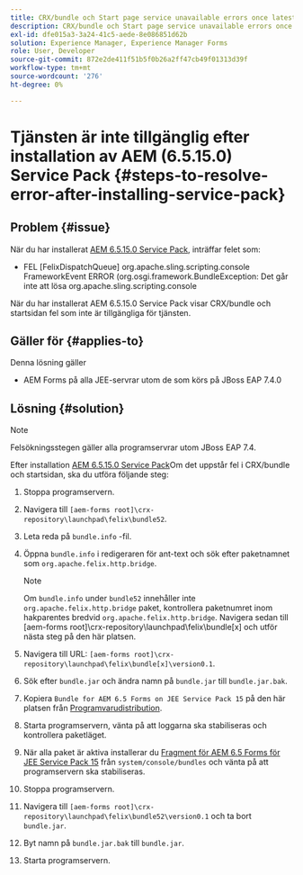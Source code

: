 ```yaml
---
title: CRX/bundle och Start page service unavailable errors once latest 6.5.15.0 service pack is installed
description: CRX/bundle och Start page service unavailable errors once latest 6.5.15.0 service pack is installed
exl-id: dfe015a3-3a24-41c5-aede-8e086851d62b
solution: Experience Manager, Experience Manager Forms
role: User, Developer
source-git-commit: 872e2de411f51b5f0b26a2ff47cb49f01313d39f
workflow-type: tm+mt
source-wordcount: '276'
ht-degree: 0%

---
```


# Tjänsten är inte tillgänglig efter installation av AEM (6.5.15.0) Service Pack {#steps-to-resolve-error-after-installing-service-pack}

## Problem {#issue}

När du har installerat [AEM 6.5.15.0 Service Pack](https://experience.adobe.com/#/downloads/content/software-distribution/en/aem.html?package=/content/software-distribution/en/details.html/content/dam/aem/public/adobe/packages/cq650/servicepack/aem-service-pkg-6.5.15.0.zip), inträffar felet som:
* FEL [FelixDispatchQueue] org.apache.sling.scripting.console FrameworkEvent ERROR (org.osgi.framework.BundleException: Det går inte att lösa org.apache.sling.scripting.console

När du har installerat AEM 6.5.15.0 Service Pack visar CRX/bundle och startsidan fel som inte är tillgängliga för tjänsten.

## Gäller för {#applies-to}

Denna lösning gäller
* AEM Forms på alla JEE-servrar utom de som körs på JBoss EAP 7.4.0

## Lösning {#solution}

>[!NOTE]
>
>Felsökningsstegen gäller alla programservrar utom JBoss EAP 7.4.

Efter installation [AEM 6.5.15.0 Service Pack](https://experience.adobe.com/#/downloads/content/software-distribution/en/aem.html?package=/content/software-distribution/en/details.html/content/dam/aem/public/adobe/packages/cq650/servicepack/aem-service-pkg-6.5.15.0.zip)Om det uppstår fel i CRX/bundle och startsidan, ska du utföra följande steg:

1. Stoppa programservern.
1. Navigera till `[aem-forms root]\crx-repository\launchpad\felix\bundle52`.
1. Leta reda på `bundle.info` -fil.
1. Öppna `bundle.info` i redigeraren för ant-text och sök efter paketnamnet som `org.apache.felix.http.bridge`.

   >[!NOTE]
   >
   >Om `bundle.info` under `bundle52` innehåller inte `org.apache.felix.http.bridge` paket, kontrollera paketnumret inom hakparentes bredvid `org.apache.felix.http.bridge`. Navigera sedan till [aem-forms root]\crx-repository\launchpad\felix\bundle[x] och utför nästa steg på den här platsen.

1. Navigera till URL: `[aem-forms root]\crx-repository\launchpad\felix\bundle[x]\version0.1`.
1. Sök efter `bundle.jar` och ändra namn på `bundle.jar` till `bundle.jar.bak`.
1. Kopiera `Bundle for AEM 6.5 Forms on JEE Service Pack 15` på den här platsen från [Programvarudistribution](https://experience.adobe.com/#/downloads/content/software-distribution/en/aem.html?package=/content/software-distribution/en/details.html/content/dam/aem/public/adobe/packages/cq650/featurepack/bundle.jar).
1. Starta programservern, vänta på att loggarna ska stabiliseras och kontrollera paketläget.
1. När alla paket är aktiva installerar du [Fragment för AEM 6.5 Forms för JEE Service Pack 15](https://experience.adobe.com/#/downloads/content/software-distribution/en/aem.html?package=/content/software-distribution/en/details.html/content/dam/aem/public/adobe/packages/cq650/featurepack/org.apache.felix.http.servlet-api-1.2.0_fragment_full.jar) från `system/console/bundles` och vänta på att programservern ska stabiliseras.
1. Stoppa programservern.
1. Navigera till `[aem-forms root]\crx-repository\launchpad\felix\bundle52\version0.1` och ta bort `bundle.jar`.
1. Byt namn på `bundle.jar.bak` till `bundle.jar`.
1. Starta programservern.
